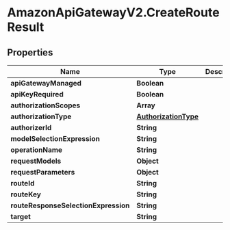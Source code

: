 # AmazonApiGatewayV2.CreateRouteResult

## Properties

Name | Type | Description | Notes
------------ | ------------- | ------------- | -------------
**apiGatewayManaged** | **Boolean** |  | [optional] 
**apiKeyRequired** | **Boolean** |  | [optional] 
**authorizationScopes** | **Array** |  | [optional] 
**authorizationType** | [**AuthorizationType**](AuthorizationType.md) |  | [optional] 
**authorizerId** | **String** |  | [optional] 
**modelSelectionExpression** | **String** |  | [optional] 
**operationName** | **String** |  | [optional] 
**requestModels** | **Object** |  | [optional] 
**requestParameters** | **Object** |  | [optional] 
**routeId** | **String** |  | [optional] 
**routeKey** | **String** |  | [optional] 
**routeResponseSelectionExpression** | **String** |  | [optional] 
**target** | **String** |  | [optional] 


